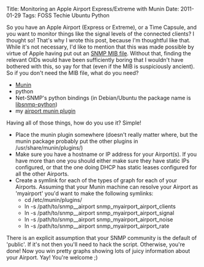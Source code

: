 Title: Monitoring an Apple Airport Express/Extreme with Munin
Date: 2011-01-29
Tags: FOSS Techie Ubuntu Python

So you have an Apple Airport (Express or Extreme), or a Time Capsule, and you want to monitor things like the signal levels of the connected clients? I thought so! That's why I wrote this post, because I'm thoughtful like that.
While it's not necessary, I'd like to mention that this was made possible by virtue of Apple having put out an [SNMP MIB file](http://support.apple.com/kb/DL1186 "Apple's SNMP MIB file for their Airport products"). Without that, finding the relevant OIDs would have been sufficiently boring that I wouldn't have bothered with this, so yay for that (even if the MIB is suspiciously ancient).
So if you don't need the MIB file, what do you need?

-   [Munin](http://munin-monitoring.org "Munin. Monitoring for lazy people!")
-   python
-   Net-SNMP's python bindings (in Debian/Ubuntu the package name is [libsnmp-python](apt:libsnmp-python "Click here to install libsnmp-python"))
-   my [airport munin plugin](http://bazaar.launchpad.net/~cmsj/+junk/munin-plugins/view/head:/snmp__airport "Airport SNMP plugin for Munin")

Having all of those things, how do you use it? Simple!
-   Place the munin plugin somewhere (doesn't really matter where, but the munin package probably put the other plugins in /usr/share/munin/plugins/)
-   Make sure you have a hostname or IP address for your Airport(s). If you have more than one you should either make sure they have static IPs configured, or that the one doing DHCP has static leases configured for all the other Airports.
-   Create a symlink for each of the types of graph for each of your Airports. Assuming that your Munin machine can resolve your Airport as 'myairport' you'd want to make the following symlinks:
    -   cd /etc/munin/plugins/
    -   ln -s /path/to/snmp\_\_airport snmp\_myairport\_airport\_clients
    -   ln -s /path/to/snmp\_\_airport snmp\_myairport\_airport\_signal
    -   ln -s /path/to/snmp\_\_airport snmp\_myairport\_airport\_noise
    -   ln -s /path/to/snmp\_\_airport snmp\_myairport\_airport\_rate

There is an explicit assumption that your SNMP community is the default of 'public'. If it's not then you'll need to hack the script. Otherwise, you're done! Now you win pretty graphs showing lots of juicy information about your Airport. Yay! You're welcome ;)
